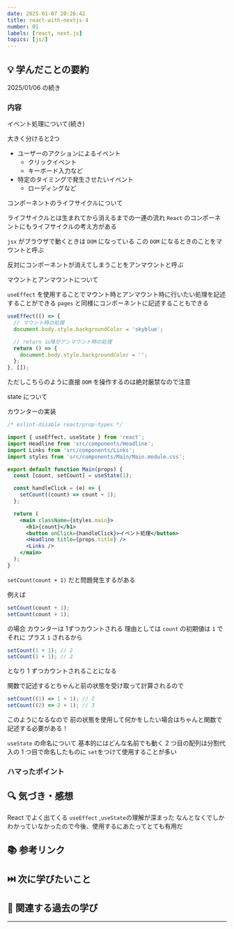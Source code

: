 ```yaml
---
date: 2025-01-07 20:26:42
title: react-with-nextjs-4
number: 01
labels: [react, next.js]
topics: [js/]
---
```


## 💡 学んだことの要約

2025/01/06 の続き

### 内容

イベント処理について(続き)

大きく分けると2つ

- ユーザーのアクションによるイベント
  - クリックイベント
  - キーボード入力など
- 特定のタイミングで発生させたいイベント
  - ローディングなど

コンポーネントのライフサイクルについて

ライフサイクルとは生まれてから消えるまでの一連の流れ
`React` のコンポーネントにもライフサイクルの考え方がある

`jsx` がブラウザで動くときは `DOM` になっている
この `DOM` になるときのことをマウントと呼ぶ

反対にコンポーネントが消えてしまうことをアンマウントと呼ぶ

マウントとアンマウントについて

`useEffect` を使用することでマウント時とアンマウント時に行いたい処理を記述することができる
`pages` と同様にコンポーネントに記述することもできる

```jsx
useEffect(() => {
  // マウント時の処理
  document.body.style.backgroundColor = 'skyblue';

  // return 以降がアンマウント時の処理
  return () => {
    document.body.style.backgroundColor = '';
  };
}, []);
```

ただしこちらのように直接 `DOM` を操作するのは絶対厳禁なので注意

state について

カウンターの実装

```jsx
/* eslint-disable react/prop-types */

import { useEffect, useState } from 'react';
import Headline from 'src/components/Headline';
import Links from 'src/components/Links';
import styles from 'src/components/Main/Main.module.css';

export default function Main(props) {
  const [count, setCount] = useState(1);

  const handleClick = (e) => {
    setCount((count) => count + 1);
  };

  return (
    <main className={styles.main}>
      <h1>{count}</h1>
      <button onClick={handleClick}>イベント処理</button>
      <Headline title={props.title} />
      <Links />
    </main>
  );
}
```

`setCount(count + 1)` だと問題発生するがある

例えば

```jsx
setCount(count + 1);
setCount(count + 1);
```

の場合 カウンターは 1ずつカウントされる
理由としては `count` の初期値は `1` で それに プラス `1` されるから

```jsx
setCount(1 + 1); // 2
setCount(1 + 1); // 2
```

となり 1 ずつカウントされることになる

関数で記述するとちゃんと前の状態を受け取って計算されるので

```jsx
setCount((1) => 1 + 1); // 2
setCount((2) => 2 + 1); // 3
```

このようになるなので
前の状態を使用して何かをしたい場合はちゃんと関数で記述する必要がある！

`useState` の命名について
基本的にはどんな名前でも動く
2 つ目の配列は分割代入の 1 つ目で命名したものに `set`をつけて使用することが多い

### ハマったポイント

## 🔍 気づき・感想

React でよく出てくる `useEffect` ,`useState`の理解が深まった
なんとなくでしかわかっていなかったので今後、使用するにあたってとても有用だ

## 📚 参考リンク

## ⏭️ 次に学びたいこと

## 📌 関連する過去の学び

---
